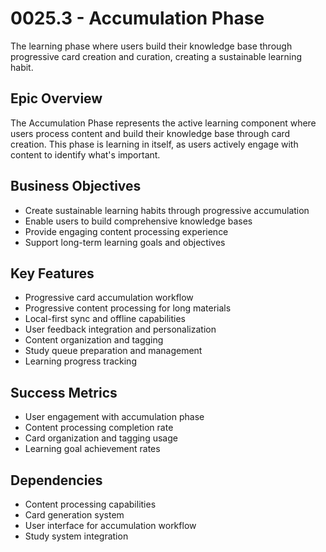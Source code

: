 # 0025.3 - Accumulation Phase

The learning phase where users build their knowledge base through progressive card creation and curation, creating a sustainable learning habit.

## Epic Overview

The Accumulation Phase represents the active learning component where users process content and build their knowledge base through card creation. This phase is learning in itself, as users actively engage with content to identify what's important.

## Business Objectives

- Create sustainable learning habits through progressive accumulation
- Enable users to build comprehensive knowledge bases
- Provide engaging content processing experience
- Support long-term learning goals and objectives

## Key Features

- Progressive card accumulation workflow
- Progressive content processing for long materials
- Local-first sync and offline capabilities
- User feedback integration and personalization
- Content organization and tagging
- Study queue preparation and management
- Learning progress tracking

## Success Metrics

- User engagement with accumulation phase
- Content processing completion rate
- Card organization and tagging usage
- Learning goal achievement rates

## Dependencies

- Content processing capabilities
- Card generation system
- User interface for accumulation workflow
- Study system integration
